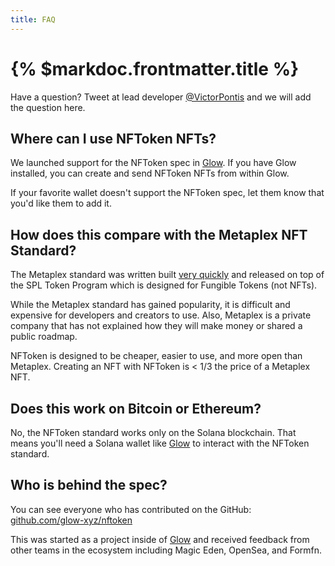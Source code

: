 ```yaml
---
title: FAQ
---
```


# {% $markdoc.frontmatter.title %}

Have a question? Tweet at lead developer [@VictorPontis](https://twitter.com/victorpontis) and we will add the question here.

## Where can I use NFToken NFTs?

We launched support for the NFToken spec in [Glow](https://glow.app). If you have Glow installed, you can create and send NFToken NFTs from within Glow.

If your favorite wallet doesn't support the NFToken spec, let them know that you'd like them to add it.

## How does this compare with the Metaplex NFT Standard?

The Metaplex standard was written built [very quickly](https://twitter.com/aeyakovenko/status/1524798066347237376) and released on top of the SPL Token Program which is designed for Fungible Tokens (not NFTs).

While the Metaplex standard has gained popularity, it is difficult and expensive for developers and creators to use. Also, Metaplex is a private company that has not explained how they will make money or shared a public roadmap.

NFToken is designed to be cheaper, easier to use, and more open than Metaplex. Creating an NFT with NFToken is < 1/3 the price of a Metaplex NFT.

## Does this work on Bitcoin or Ethereum?

No, the NFToken standard works only on the Solana blockchain. That means you'll need a Solana wallet like [Glow](https://glow.app) to interact with the NFToken standard.

## Who is behind the spec?

You can see everyone who has contributed on the GitHub: [github.com/glow-xyz/nftoken](https://github.com/glow-xyz/nftoken)

This was started as a project inside of [Glow](https://glow.xyz) and received feedback from other teams in the ecosystem including Magic Eden, OpenSea, and Formfn.
